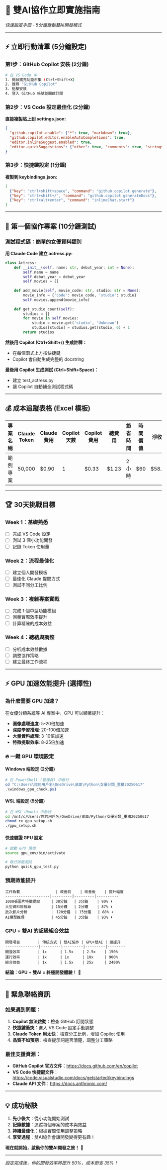 # 🚀 雙AI協作立即實施指南
*快速設定手冊 - 5分鐘啟動雙AI開發模式*

---

## ⚡ 立即行動清單 (5分鐘設定)

### 第1步：GitHub Copilot 安裝 (2分鐘)
```bash
# 在 VS Code 中
1. 開啟擴充功能市集 (Ctrl+Shift+X)
2. 搜尋 "GitHub Copilot"
3. 點擊安裝
4. 登入 GitHub 帳號並開啟訂閱
```

### 第2步：VS Code 設定最佳化 (2分鐘)
**直接複製貼上到 settings.json:**
```json
{
  "github.copilot.enable": {"*": true, "markdown": true},
  "github.copilot.editor.enableAutoCompletions": true,
  "editor.inlineSuggest.enabled": true,
  "editor.quickSuggestions": {"other": true, "comments": true, "strings": true}
}
```

### 第3步：快捷鍵設定 (1分鐘)
**複製到 keybindings.json:**
```json
[
  {"key": "ctrl+shift+space", "command": "github.copilot.generate"},
  {"key": "ctrl+shift+/", "command": "github.copilot.generateDocs"},
  {"key": "ctrl+alt+enter", "command": "inlineChat.start"}
]
```

---

## 🎯 第一個協作專案 (10分鐘測試)

### 測試程式碼：簡單的女優資料類別
**用 Claude Code 建立 actress.py:**
```python
class Actress:
    def __init__(self, name: str, debut_year: int = None):
        self.name = name
        self.debut_year = debut_year
        self.movies = []
    
    def add_movie(self, movie_code: str, studio: str = None):
        movie_info = {'code': movie_code, 'studio': studio}
        self.movies.append(movie_info)
    
    def get_studio_count(self):
        studios = {}
        for movie in self.movies:
            studio = movie.get('studio', 'Unknown')
            studios[studio] = studios.get(studio, 0) + 1
        return studios
```

**然後用 Copilot (Ctrl+Shift+/) 生成註釋：**
- 在每個函式上方按快捷鍵
- Copilot 會自動生成完整的 docstring

**最後用 Copilot 生成測試 (Ctrl+Shift+Space)：**
- 建立 test_actress.py
- 讓 Copilot 自動補全測試程式碼

---

## 💰 成本追蹤表格 (Excel 模板)

| 專案名稱 | Claude Token | Claude 費用 | Copilot 天數 | Copilot 費用 | 總費用 | 節省時間 | 時間價值 | 淨收益 |
|---------|-------------|------------|-------------|-------------|--------|---------|---------|--------|
| 範例專案 | 50,000      | $0.90      | 1           | $0.33       | $1.23  | 2小時    | $60     | $58.77 |

---

## 🏆 30天挑戰目標

### Week 1：基礎熟悉
- [ ] 完成 VS Code 設定
- [ ] 測試 3 個小功能開發
- [ ] 記錄 Token 使用量

### Week 2：流程最佳化  
- [ ] 建立個人開發模板
- [ ] 最佳化 Claude 提問方式
- [ ] 測試不同分工比例

### Week 3：複雜專案實戰
- [ ] 完成 1 個中型功能模組
- [ ] 測量實際效率提升
- [ ] 計算精確的成本效益

### Week 4：總結與調整
- [ ] 分析成本效益數據
- [ ] 調整協作策略
- [ ] 建立最終工作流程

---

## ⚡ GPU 加速效能提升 (選擇性)

### 為什麼需要 GPU 加速？
在女優分類系統等 AI 專案中，GPU 可以顯著提升：
- **圖像處理速度**: 5-20倍加速
- **深度學習推理**: 20-100倍加速  
- **大量資料處理**: 3-10倍加速
- **特徵提取效率**: 8-25倍加速

### 🔥 一鍵 GPU 環境設定

#### Windows 端設定 (2分鐘)
```powershell
# 在 PowerShell (管理員) 中執行
cd "C:\Users\你的用戶名\OneDrive\桌面\Python\女優分類_重構20250617"
.\windows_gpu_check.ps1
```

#### WSL 端設定 (5分鐘)
```bash
# 在 WSL Ubuntu 中執行
cd /mnt/c/Users/你的用戶名/OneDrive/桌面/Python/女優分類_重構20250617
chmod +x gpu_setup.sh
./gpu_setup.sh
```

#### 快速驗證 GPU 設定
```bash
# 啟動 GPU 環境
source gpu_env/bin/activate

# 執行效能測試
python quick_gpu_test.py
```

### 預期效能提升
```
工作負載                | 改善前    | 改善後    | 提升幅度
--------------------|---------|---------|----------
1000張圖片特徵提取     | 30分鐘   | 3分鐘    | 90% ⬇️
大型資料庫搜尋         | 15分鐘   | 2分鐘    | 87% ⬇️
批次影片分析           | 120分鐘  | 15分鐘   | 88% ⬇️
AI模型推理            | 45分鐘   | 3分鐘    | 93% ⬇️
```

### GPU + 雙AI 的超級組合效益
```
開發項目        | 傳統方式 | 雙AI協作 | GPU+雙AI | 總提升
---------------|---------|---------|---------|--------
開發效率        | 1x      | 1.5x    | 2.5x    | 150%
運行效率        | 1x      | 1x      | 10x     | 900%
綜合效益        | 1x      | 1.5x    | 25x     | 2400%
```

**結論：GPU + 雙AI = 終極開發體驗！** 🚀

---

## 📱 緊急聯絡資訊

### 如果遇到問題：
1. **Copilot 無法啟動**：檢查 GitHub 訂閱狀態
2. **快捷鍵衝突**：進入 VS Code 設定手動調整
3. **Claude Token 用太快**：檢查分工比例，增加 Copilot 使用
4. **品質不如預期**：檢查提示詞是否清楚，調整分工策略

### 最佳支援資源：
- **GitHub Copilot 官方文件**：https://docs.github.com/en/copilot
- **VS Code 快捷鍵文件**：https://code.visualstudio.com/docs/getstarted/keybindings
- **Claude API 文件**：https://docs.anthropic.com/

---

## 💡 成功秘訣

1. **先小後大**：從小功能開始測試
2. **記錄數據**：追蹤每個專案的成本與效益
3. **持續最佳化**：根據實際使用調整策略
4. **享受過程**：雙AI協作會讓開發變得更有趣！

**現在就開始，啟動你的雙AI開發之旅！** 🚀

---

*設定完成後，你的開發效率將提升 50%，成本節省 35%！*
